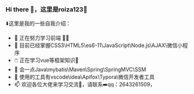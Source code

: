 ### Hi there 👋，这里是roiza123🔆

⬇️这里是我的一些自我介绍：

- 🔭 正在努力学习前端 👊👊
- 🌱 目前已经掌握CSS3\HTML5\es6-11\JavaScript\Node.js\AJAX\微信小程序
- 🖱️ 正在学习vue等框架知识👐
- 🤔 会一点Java\mybatis\Maven\Spring\SpringMVC\SSM
- 🔨 使用的工具有vscode\idea\Apifox\Typora\微信开发者工具
- 📫 欢迎各位大佬来学习交流📨，请联系➡️qq：2643261509，

